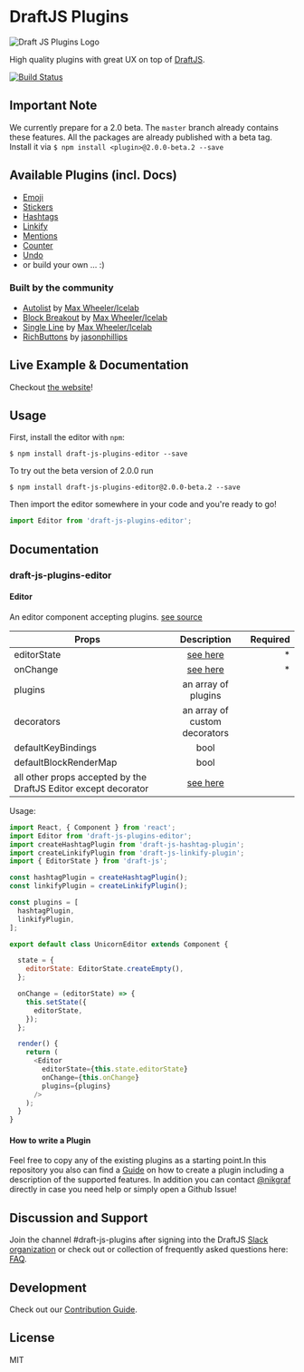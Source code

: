 # DraftJS Plugins

![Draft JS Plugins Logo](https://dl.dropboxusercontent.com/u/40735/draft-js-plugins.svg)

High quality plugins with great UX on top of [DraftJS](https://github.com/facebook/draft-js).

[![Build Status](https://travis-ci.org/draft-js-plugins/draft-js-plugins.svg?branch=master)](https://travis-ci.org/draft-js-plugins/draft-js-plugins)

## Important Note

We currently prepare for a 2.0 beta. The `master` branch already contains these features. All the packages are already published with a beta tag. Install it via `$ npm install <plugin>@2.0.0-beta.2 --save`

## Available Plugins (incl. Docs)

- [Emoji](https://www.draft-js-plugins.com/plugin/emoji)
- [Stickers](https://www.draft-js-plugins.com/plugin/sticker)
- [Hashtags](https://www.draft-js-plugins.com/plugin/hashtag)
- [Linkify](https://www.draft-js-plugins.com/plugin/linkify)
- [Mentions](https://www.draft-js-plugins.com/plugin/mention)
- [Counter](https://www.draft-js-plugins.com/plugin/counter)
- [Undo](https://www.draft-js-plugins.com/plugin/undo)
- or build your own … :)

### Built by the community

- [Autolist](https://github.com/icelab/draft-js-autolist-plugin) by [Max Wheeler/Icelab](https://github.com/makenosound)
- [Block Breakout](https://github.com/icelab/draft-js-block-breakout-plugin) by [Max Wheeler/Icelab](https://github.com/makenosound)
- [Single Line](https://github.com/icelab/draft-js-single-line-plugin) by [Max Wheeler/Icelab](https://github.com/makenosound)
- [RichButtons](https://github.com/jasonphillips/draft-js-richbuttons-plugin) by [jasonphillips](https://github.com/jasonphillips)

## Live Example & Documentation

Checkout [the website](https://www.draft-js-plugins.com/)!

## Usage

First, install the editor with `npm`:

```
$ npm install draft-js-plugins-editor --save
```

To try out the beta version of 2.0.0 run

```
$ npm install draft-js-plugins-editor@2.0.0-beta.2 --save
```

Then import the editor somewhere in your code and you're ready to go!

```js
import Editor from 'draft-js-plugins-editor';
```

## Documentation

### draft-js-plugins-editor

#### Editor

An editor component accepting plugins. [see source](https://github.com/draft-js-plugins/draft-js-plugins/blob/master/draft-js-plugins-editor/src/Editor/index.js#L16)

| Props                                          | Description  | Required
| -----------------------------------------------|:------------:| -------:|
| editorState                                    | [see here](https://facebook.github.io/draft-js/docs/api-reference-editor-state.html#content)| * |
| onChange                                       | [see here](https://facebook.github.io/draft-js/docs/api-reference-editor.html#onchange)| * |
| plugins                                        | an array of plugins |  |
| decorators                                     | an array of custom decorators |  |
| defaultKeyBindings                             | bool |  |
| defaultBlockRenderMap                          | bool |  |
| all other props accepted by the DraftJS Editor except decorator | [see here](https://facebook.github.io/draft-js/docs/api-reference-editor.html#props) |  |

Usage:

```js
import React, { Component } from 'react';
import Editor from 'draft-js-plugins-editor';
import createHashtagPlugin from 'draft-js-hashtag-plugin';
import createLinkifyPlugin from 'draft-js-linkify-plugin';
import { EditorState } from 'draft-js';

const hashtagPlugin = createHashtagPlugin();
const linkifyPlugin = createLinkifyPlugin();

const plugins = [
  hashtagPlugin,
  linkifyPlugin,
];

export default class UnicornEditor extends Component {

  state = {
    editorState: EditorState.createEmpty(),
  };

  onChange = (editorState) => {
    this.setState({
      editorState,
    });
  };

  render() {
    return (
      <Editor
        editorState={this.state.editorState}
        onChange={this.onChange}
        plugins={plugins}
      />
    );
  }
}
```

#### How to write a Plugin

Feel free to copy any of the existing plugins as a starting point.In this repository you also can find a [Guide](https://github.com/draft-js-plugins/draft-js-plugins/blob/master/HOW_TO_CREATE_A_PLUGIN.md) on how to create a plugin including a description of the supported features. In addition you can contact [@nikgraf](https://github.com/nikgraf) directly in case you need help or simply open a Github Issue!

## Discussion and Support
Join the channel #draft-js-plugins after signing into the DraftJS [Slack organization](https://draftjs.herokuapp.com) or check out or collection of frequently asked questions here: [FAQ](https://github.com/draft-js-plugins/draft-js-plugins/blob/master/FAQ.md).

## Development

Check out our [Contribution Guide](https://github.com/draft-js-plugins/draft-js-plugins/blob/master/CONTRIBUTING.md).

## License

MIT
